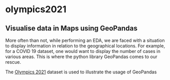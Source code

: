 # olympics2021

## Visualise data in Maps using GeoPandas
More often than not, while performing an EDA, we are faced with a situation to display information in relation to the geographical locations. For example, for a COVID 19 dataset, one would want to display the number of cases in various areas. This is where the python library GeoPandas comes to our rescue. 

The [Olympics 2021](https://www.kaggle.com/arjunprasadsarkhel/2021-olympics-in-tokyo) dataset is used to illustrate the usage of GeoPandas

